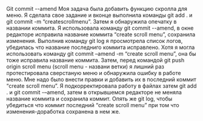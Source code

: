 Git commit --amend
Моя задача была добавить функцию скролла для меню. Я сделала свое задание и вконце выполнила команды git add . и  git commit -m “createscrollmenu”. Затем я обнаружила опечатку в названии коммита. Я использовала команду git commit --amend, в окне редакторе исправила название коммита “create scroll menu”, сохранила изменения. Выполнив команду git log я просмотрела список логов, убедилась что название последниго коммита исправлено. Хотя я могла использовать команду git commit –amend -m “create scroll menu”, она бы тоже исправила название коммита.
 Затем, перед командой git push origin scroll menu (scroll menu  - названи ветки) я лишний раз протестировала сверстаную меню и обнаружила ошибку в работе меню. Мне надо было внести правки и добавить их в последний коммит “create scroll menu”. Я подкорректировала работу в файлах затем  git add . и  git commit -–amend, затем  в открывшемся редакторе не меняла название коммита и сохранила коммит. Опять же git log, чтобы убедиться что коммит последний “create scroll menu” при том что изменения-доработка сохранена в нем же.
